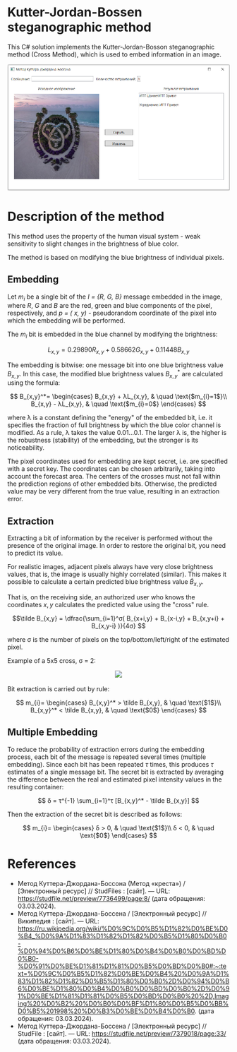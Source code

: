 # Kutter-Jordan-Bossen steganographic method
This C# solution implements the Kutter-Jordan-Bosson steganographic method (Cross Method), which is used to embed information in an image.

![interface](interface.png)

# Description of the method
This method uses the property of the human visual system - weak sensitivity to slight changes in the brightness of blue color.

The method is based on modifying the blue brightness of individual pixels.

## Embedding
Let $m_i$ be a single bit of the *I = {R, G, B}* message embedded in the image, where *R*, *G* and *B* are the red, green and blue components of the pixel, respectively, and *p = ( x, y)* - pseudorandom coordinate of the pixel into which the embedding will be performed.

The $m_i$ bit is embedded in the blue channel by modifying the brightness:

$$L_{x,y} = 0.29890R_{x,y} + 0.58662G_{x,y} + 0.11448B_{x,y}$$

The embedding is bitwise: one message bit into one blue brightness value $B_{x,y}$. In this case, the modified blue brightness values $B^*_{x,y}$ are calculated using the formula:

$$
B_{x,y}^*=
\begin{cases}
B_{x,y} + λL_{x,y}, & \quad \text{$m_{i}=1$}\\ 
B_{x,y} - λL_{x,y}, & \quad \text{$m_{i}=0$}
\end{cases}
$$

where λ is a constant defining the "energy" of the embedded bit, i.e. it specifies the fraction of full brightness by which the blue color channel is modified. As a rule, λ takes the value 0.01...0.1. The larger λ is, the higher is the robustness (stability) of the embedding, but the stronger is its noticeability.

The pixel coordinates used for embedding are kept secret, i.e. are specified with a secret key. The coordinates can be chosen arbitrarily, taking into account the forecast area. The centers of the crosses must not fall within the prediction regions of other embedded bits. Otherwise, the predicted value may be very different from the true value, resulting in an extraction error.

## Extraction
Extracting a bit of information by the receiver is performed without the presence of the original image. In order to restore the original bit, you need to predict its value.

For realistic images, adjacent pixels always have very close brightness values, that is, the image is usually highly correlated (similar). This makes it possible to calculate a certain predicted blue brightness value $\tilde B_{x,y}$.

That is, on the receiving side, an authorized user who knows the coordinates $x,y$ calculates the predicted value using the "cross" rule.

$$\tilde B_{x,y} = \dfrac{\sum_{i=1}^σ( B_{x+i,y} + B_{x-i,y} + B_{x,y+i} + B_{x,y-i} )}{4σ} $$

where σ is the number of pixels on the top/bottom/left/right of the estimated pixel.

Example of a 5x5 cross, σ = 2:
<p align="center">
  <img src="https://habrastorage.org/r/w1560/storage/habraeffect/5e/3f/5e3ffa869a2b1e001823fc9592b17d86.png">
</p>

Bit extraction is carried out by rule:

$$
m_{i}=
\begin{cases}
B_{x,y}^* > \tilde B_{x,y}, & \quad \text{$1$}\\ 
B_{x,y}^* < \tilde B_{x,y}, & \quad \text{$0$}
\end{cases}
$$

## Multiple Embedding
To reduce the probability of extraction errors during the embedding process, each bit of the message is repeated several times (multiple embedding). Since each bit has been repeated *τ* times, this produces *τ* estimates of a single message bit. The secret bit is extracted by averaging the difference between the real and estimated pixel intensity values in the resulting container:

$$ δ = τ^{-1} \sum_{i=1}^τ [B_{x,y}^* - \tilde B_{x,y}] $$ 

Then the extraction of the secret bit is described as follows:

$$
m_{i}=
\begin{cases}
δ > 0, & \quad \text{$1$}\\ 
δ < 0, & \quad \text{$0$}
\end{cases}
$$

# References
*  Метод Куттера-Джордана-Боссона (Метод «креста») /  [Электронный ресурс] // StudFiles : [сайт]. — URL: https://studfile.net/preview/7736499/page:8/ (дата обращения: 03.03.2024).
* Метод Куттера-Джордана-Боссена /  [Электронный ресурс] // Википедия : [сайт]. — URL: https://ru.wikipedia.org/wiki/%D0%9C%D0%B5%D1%82%D0%BE%D0%B4_%D0%9A%D1%83%D1%82%D1%82%D0%B5%D1%80%D0%B0-%D0%94%D0%B6%D0%BE%D1%80%D0%B4%D0%B0%D0%BD%D0%B0-%D0%91%D0%BE%D1%81%D1%81%D0%B5%D0%BD%D0%B0#:~:text=%D0%9C%D0%B5%D1%82%D0%BE%D0%B4%20%D0%9A%D1%83%D1%82%D1%82%D0%B5%D1%80%D0%B0%2D%D0%94%D0%B6%D0%BE%D1%80%D0%B4%D0%B0%D0%BD%D0%B0%2D%D0%91%D0%BE%D1%81%D1%81%D0%B5%D0%BD%D0%B0%20%2D,Imaging%20%D0%B2%20%D0%B0%D0%BF%D1%80%D0%B5%D0%BB%D0%B5%201998%20%D0%B3%D0%BE%D0%B4%D0%B0. (дата обращения: 03.03.2024).
*  Метод Куттера-Джордана-Боссена /  [Электронный ресурс] // StudFile : [сайт]. — URL: https://studfile.net/preview/7379018/page:33/ (дата обращения: 03.03.2024).